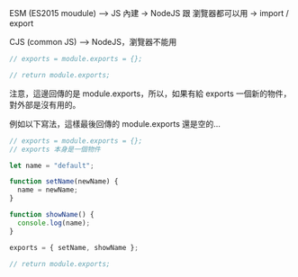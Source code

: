 ESM (ES2015 moudule) --> JS 內建
-> NodeJS 跟 瀏覽器都可以用
-> import / export

CJS (common JS) --> NodeJS，瀏覽器不能用

```javascript
// exports = module.exports = {};

// return module.exports;
```

注意，這邊回傳的是 module.exports，所以，如果有給 exports 一個新的物件，對外部是沒有用的。

例如以下寫法，這樣最後回傳的 module.exports 還是空的...

```javascript
// exports = module.exports = {};
// exports 本身是一個物件

let name = "default";

function setName(newName) {
  name = newName;
}

function showName() {
  console.log(name);
}

exports = { setName, showName };

// return module.exports;
```

